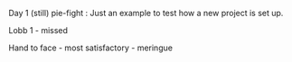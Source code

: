 Day 1 (still)  pie-fight : Just an example to test how a new project is set up.

Lobb 1 - missed

Hand to face - most satisfactory - meringue
